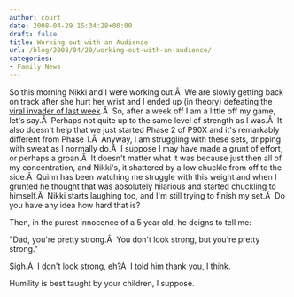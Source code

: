 ```yaml
---
author: court
date: 2008-04-29 15:34:28+00:00
draft: false
title: Working out with an Audience
url: /blog/2008/04/29/working-out-with-an-audience/
categories:
- Family News
---
```


So this morning Nikki and I were working out.Â  We are slowly getting back on track after she hurt her wrist and I ended up (in theory) defeating the [viral invader of last week](http://www.vallentyne.com/blog/2008/04/23/my-body-is-possessed/).Â  So, after a week off I am a little off my game, let's say.Â  Perhaps not quite up to the same level of strength as I was.Â  It also doesn't help that we just started Phase 2 of P90X and it's remarkably different from Phase 1.Â  Anyway, I am struggling with these sets, dripping with sweat as I normally do.Â  I suppose I may have made a grunt of effort, or perhaps a groan.Â  It doesn't matter what it was because just then all of my concentration, and Nikki's, it shattered by a low chuckle from off to the side.Â  Quinn has been watching me struggle with this weight and when I grunted he thought that was absolutely hilarious and started chuckling to himself.Â  Nikki starts laughing too, and I'm still trying to finish my set.Â  Do you have any idea how hard that is?

Then, in the purest innocence of a 5 year old, he deigns to tell me:

"Dad, you're pretty strong.Â  You don't look strong, but you're pretty strong."

Sigh.Â  I don't look strong, eh?Â  I told him thank you, I think.

Humility is best taught by your children, I suppose.
